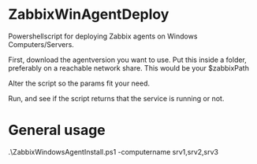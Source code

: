 # ZabbixWinAgentDeploy
Powershellscript for deploying Zabbix agents on Windows Computers/Servers.

First, download the agentversion you want to use.
Put this inside a folder, preferably on a reachable network share.
This would be your $zabbixPath

Alter the script so the params fit your need.

Run, and see if the script returns that the service is running or not.

# General usage
.\ZabbixWindowsAgentInstall.ps1 -computername srv1,srv2,srv3
